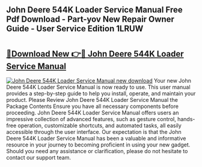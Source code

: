 ## John Deere 544K Loader Service Manual Free Pdf Download - Part-yov New Repair Owner Guide - User Service Edition 1LRUW

# <h2><a href="http://bc93013.oget.top/?id=John+Deere+544K+Loader+Service+Manual">🔗Download New 👉🔴 John Deere 544K Loader Service Manual</a></h2>

[![John Deere 544K Loader Service Manual new download](https://i.imgur.com/5g1atiW.png)](http://bc93013.oget.top/?id=John+Deere+544K+Loader+Service+Manual)
Your new John Deere 544K Loader Service Manual is now ready to use. This user manual provides a step-by-step guide to help you install, operate, and maintain your product. Please Review John Deere 544K Loader Service Manual the Package Contents Ensure you have all necessary components before proceeding. John Deere 544K Loader Service Manual offers users an impressive collection of advanced features, such as gesture control, hands-free operation, customizable shortcuts, and automated tasks, all easily accessible through the user interface. Our expectation is that the John Deere 544K Loader Service Manual has been a valuable and informative resource in your journey to becoming proficient in using your new gadget. Should you need any assistance or clarification, please do not hesitate to contact our support team.
